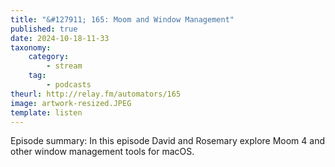 ```yaml
---
title: "&#127911; 165: Moom and Window Management"
published: true
date: 2024-10-18-11-33
taxonomy:
    category:
        - stream
    tag:
        - podcasts
theurl: http://relay.fm/automators/165
image: artwork-resized.JPEG
template: listen
---
```


Episode summary: In this episode David and Rosemary explore Moom 4 and other window management tools for macOS.
